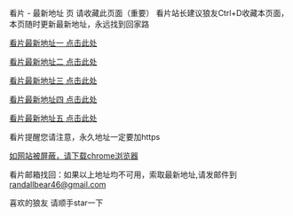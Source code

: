 看片 - 最新地址 页
请收藏此页面（重要） 看片站长建议狼友Ctrl+D收藏本页面，本页随时更新最新地址，永远找到回家路

[看片最新地址一 点击此处](https://699666tx.com)

[看片最新地址二 点击此处](https://699673mu.com)

[看片最新地址三 点击此处](https://699642xy.com)

[看片最新地址四 点击此处](https://699640vu.com)

[看片最新地址五 点击此处](https://699603zu.com)

看片提醒您请注意，永久地址一定要加https

[如网站被屏蔽，请下载chrome浏览器](https://8xe23.com/chrome_93.0.4577.82.apk)

看片邮箱找回：如果以上地址均不可用，索取最新地址,请发邮件到 [randallbear46@gmail.com](mailto:randallbear46@gmail.com)

喜欢的狼友 请顺手star一下
